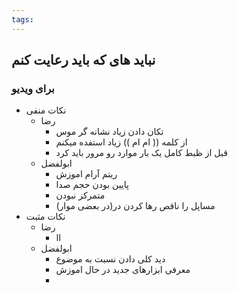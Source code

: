 ```yaml
---
tags:
---
```


## نباید های که باید رعایت کنم

### برای ویدیو
- نکات منفی
	- رضا
		- تکان دادن زیاد نشانه گر موس
		-  از کلمه (( ام ام )) زیاد استفده میکنم
		-   قبل از ظبط کامل یک بار موارد رو مرور باید کرد  
	- ابولفضل
		- ریتم آرام اموزش 
		- پایین بودن حجم صدا
		- متمرکز نبودن 
		- مساپل را ناقص رها کردن در(در بعضی موار)
- نکات مثبت
	- رضا 
		- اا
	- ابولفضل 
		- دید کلی دادن نسبت به موضوع
		- معرفی ابزارهای جدید در حال اموزش
		- 

